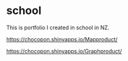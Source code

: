 # school
This is portfolio I created in school in NZ.

https://chocopon.shinyapps.io/Mapproduct/

https://chocopon.shinyapps.io/Graphproduct/
